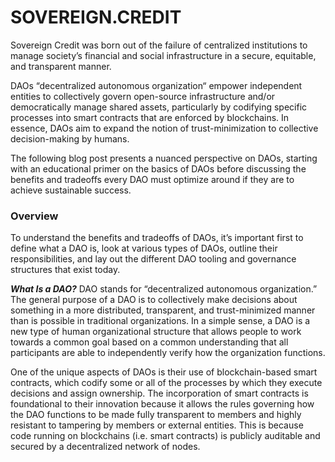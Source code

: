 # SOVEREIGN.CREDIT

Sovereign Credit was born out of the failure of centralized institutions to manage society’s financial and social infrastructure in a secure, equitable, and transparent manner. 

DAOs “decentralized autonomous organization“ empower independent entities to collectively govern open-source infrastructure and/or democratically manage shared assets, particularly by codifying specific processes into smart contracts that are enforced by blockchains. In essence, DAOs aim to expand the notion of trust-minimization to collective decision-making by humans.

The following blog post presents a nuanced perspective on DAOs, starting with an educational primer on the basics of DAOs before discussing the benefits and tradeoffs every DAO must optimize around if they are to achieve sustainable success.


### Overview 

To understand the benefits and tradeoffs of DAOs, it’s important first to define what a DAO is, look at various types of DAOs, outline their responsibilities, and lay out the different DAO tooling and governance structures that exist today.

***What Is a DAO?***
DAO stands for “decentralized autonomous organization.” The general purpose of a DAO is to collectively make decisions about something in a more distributed, transparent, and trust-minimized manner than is possible in traditional organizations. In a simple sense, a DAO is a new type of human organizational structure that allows people to work towards a common goal based on a common understanding that all participants are able to independently verify how the organization functions.

One of the unique aspects of DAOs is their use of blockchain-based smart contracts, which codify some or all of the processes by which they execute decisions and assign ownership. The incorporation of smart contracts is foundational to their innovation because it allows the rules governing how the DAO functions to be made fully transparent to members and highly resistant to tampering by members or external entities. This is because code running on blockchains (i.e. smart contracts) is publicly auditable and secured by a decentralized network of nodes.

